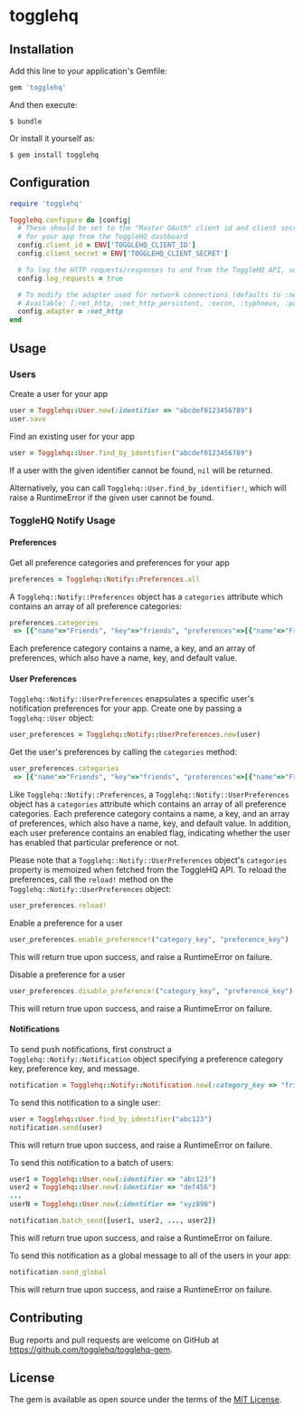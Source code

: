 # togglehq

## Installation

Add this line to your application's Gemfile:

```ruby
gem 'togglehq'
```

And then execute:

    $ bundle

Or install it yourself as:

    $ gem install togglehq

## Configuration

```ruby
require 'togglehq'

Togglehq.configure do |config|
  # These should be set to the "Master OAuth" client id and client secret
  # for your app from the ToggleHQ dashboard
  config.client_id = ENV['TOGGLEHQ_CLIENT_ID']
  config.client_secret = ENV['TOGGLEHQ_CLIENT_SECRET']

  # To log the HTTP requests/responses to and from the ToggleHQ API, set log_requests to true (defaults to false)
  config.log_requests = true

  # To modify the adapter used for network connections (defaults to :net_http_persistent)
  # Available: [:net_http, :net_http_persistent, :excon, :typhoeus, :patron, :em_http, :httpclient]
  config.adapter = :net_http
end
```

## Usage

### Users

Create a user for your app

```ruby
user = Togglehq::User.new(:identifier => "abcdef0123456789")
user.save
```

Find an existing user for your app
```ruby
user = Togglehq::User.find_by_identifier("abcdef0123456789")
```

If a user with the given identifier cannot be found, `nil` will be returned.

Alternatively, you can call `Togglehq::User.find_by_identifier!`, which will raise a RuntimeError if the given user cannot be found.


### ToggleHQ Notify Usage


#### Preferences

Get all preference categories and preferences for your app
```ruby
preferences = Togglehq::Notify::Preferences.all
```

A `Togglehq::Notify::Preferences` object has a `categories` attribute which contains an array of all preference categories:
```ruby
preferences.categories
 => [{"name"=>"Friends", "key"=>"friends", "preferences"=>[{"name"=>"Friend Request", "key"=>"friend_request", "default"=>true}]}]
```

Each preference category contains a name, a key, and an array of preferences, which also have a name, key, and default value.


#### User Preferences

`Togglehq::Notify::UserPreferences` enapsulates a specific user's notification preferences for your app.
Create one by passing a `Togglehq::User` object:

```ruby
user_preferences = Togglehq::Notify::UserPreferences.new(user)
```

Get the user's preferences by calling the `categories` method:
```ruby
user_preferences.categories
 => [{"name"=>"Friends", "key"=>"friends", "preferences"=>[{"name"=>"Friend Request", "key"=>"friend_request", "default"=>true, "enabled"=>true}]}]
```

Like `Togglehq::Notify::Preferences`, a `Togglehq::Notify::UserPreferences` object has a `categories` attribute which contains an array of all preference categories.
Each preference category contains a name, a key, and an array of preferences, which also have a name, key, and default value.
In addition, each user preference contains an enabled flag, indicating whether the user has enabled that particular preference or not.

Please note that a `Togglehq::Notify::UserPreferences` object's `categories` property is memoized when fetched from the ToggleHQ API. To reload
the preferences, call the `reload!` method on the `Togglehq::Notify::UserPreferences` object:

```ruby
user_preferences.reload!
```

Enable a preference for a user
```ruby
user_preferences.enable_preference!("category_key", "preference_key")
```
This will return true upon success, and raise a RuntimeError on failure.

Disable a preference for a user
```ruby
user_preferences.disable_preference!("category_key", "preference_key")
```
This will return true upon success, and raise a RuntimeError on failure.

#### Notifications

To send push notifications, first construct a `Togglehq::Notify::Notification` object specifying a preference category key, preference key, and message.

```ruby
notification = Togglehq::Notify::Notification.new(:category_key => "friends", :preference_key => "friend_request", :message => "You have a new friend request!")
```
To send this notification to a single user:

```ruby
user = Togglehq::User.find_by_identifier("abc123")
notification.send(user)
```
This will return true upon success, and raise a RuntimeError on failure.

To send this notification to a batch of users:
```ruby
user1 = Togglehq::User.new(:identifier => "abc123")
user2 = Togglehq::User.new(:identifier => "def456")
...
userN = Togglehq::User.new(:identifier => "xyz890")

notification.batch_send([user1, user2, ..., user2])
```
This will return true upon success, and raise a RuntimeError on failure.

To send this notification as a global message to all of the users in your app:
```ruby
notification.send_global
```
This will return true upon success, and raise a RuntimeError on failure.


## Contributing

Bug reports and pull requests are welcome on GitHub at https://github.com/togglehq/togglehq-gem.


## License

The gem is available as open source under the terms of the [MIT License](http://opensource.org/licenses/MIT).

